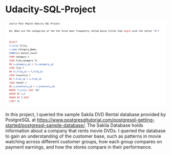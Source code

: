 # Udacity-SQL-Project

<img src ="SQL_Project.png" width="500">

In this project, I queried the sample Sakila DVD Rental database provided by PostgreSQL at https://www.postgresqltutorial.com/postgresql-getting-started/postgresql-sample-database/. The Sakila Database holds information about a company that rents movie DVDs. I queried the database to gain an understanding of the customer base, such as patterns in movie watching across different customer groups, how each group compares on payment earnings, and how the stores compare in their performance. 
